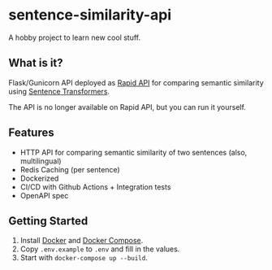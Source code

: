# sentence-similarity-api

A hobby project to learn new cool stuff.

## What is it?

Flask/Gunicorn API deployed as [Rapid API](https://rapidapi.com/) for comparing semantic similarity using [Sentence Transformers](https://sbert.net/).

The API is no longer available on Rapid API, but you can run it yourself.

## Features
- HTTP API for comparing semantic similarity of two sentences (also, multilingual)
- Redis Caching (per sentence)
- Dockerized
- CI/CD with Github Actions + Integration tests
- OpenAPI spec

## Getting Started

1. Install [Docker](https://docs.docker.com/get-docker/) and [Docker Compose](https://docs.docker.com/compose/install/).
2. Copy `.env.example` to `.env` and fill in the values.
3. Start with `docker-compose up --build`.